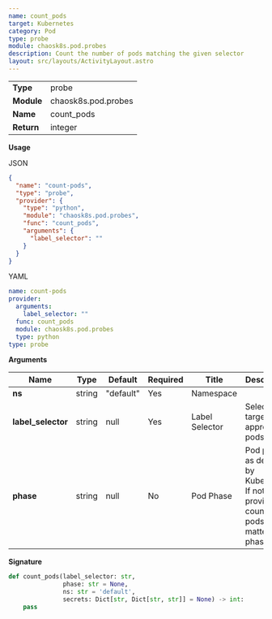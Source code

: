 ```yaml
---
name: count_pods
target: Kubernetes
category: Pod
type: probe
module: chaosk8s.pod.probes
description: Count the number of pods matching the given selector
layout: src/layouts/ActivityLayout.astro
---
```


|            |                     |
| ---------- | ------------------- |
| **Type**   | probe               |
| **Module** | chaosk8s.pod.probes |
| **Name**   | count_pods          |
| **Return** | integer             |

**Usage**

JSON

```json
{
  "name": "count-pods",
  "type": "probe",
  "provider": {
    "type": "python",
    "module": "chaosk8s.pod.probes",
    "func": "count_pods",
    "arguments": {
      "label_selector": ""
    }
  }
}
```

YAML

```yaml
name: count-pods
provider:
  arguments:
    label_selector: ""
  func: count_pods
  module: chaosk8s.pod.probes
  type: python
type: probe
```

**Arguments**

| Name               | Type   | Default   | Required | Title          | Description                                                                               |
| ------------------ | ------ | --------- | -------- | -------------- | ----------------------------------------------------------------------------------------- |
| **ns**             | string | "default" | Yes      | Namespace      |                                                                                           |
| **label_selector** | string | null      | Yes      | Label Selector | Selectors to target the appropriate pods                                                  |
| **phase**          | string | null      | No       | Pod Phase      | Pod phase as defined by Kubernetes. If not provided, count all pods no matter their phase |

**Signature**

```python
def count_pods(label_selector: str,
               phase: str = None,
               ns: str = 'default',
               secrets: Dict[str, Dict[str, str]] = None) -> int:
    pass
```
